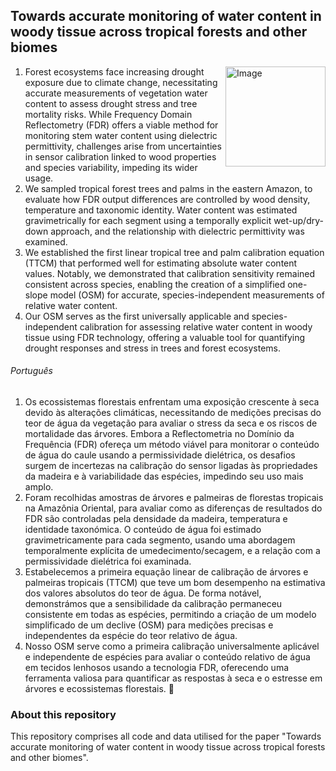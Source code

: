 ## Towards accurate monitoring of water content in woody tissue across tropical forests and other biomes
<img align="right" src="https://github.com/lionmartius/Martius_et_al_24_tree_water_content/assets/146541125/aefd7cee-0f9f-4928-acdf-80e9bf0aac75" alt="Image" width="160">


1.	Forest ecosystems face increasing drought exposure due to climate change, necessitating accurate measurements of vegetation water content to assess drought stress and tree mortality risks. While Frequency Domain Reflectometry (FDR) offers a viable method for monitoring stem water content using dielectric permittivity, challenges arise from uncertainties in sensor calibration linked to wood properties and species variability, impeding its wider usage.
2.	We sampled tropical forest trees and palms in the eastern Amazon, to evaluate how FDR output differences are controlled by wood density, temperature and taxonomic identity. Water content was estimated gravimetrically for each segment using a temporally explicit wet-up/dry-down approach, and the relationship with dielectric permittivity was examined.
3.	We established the first linear tropical tree and palm calibration equation (TTCM) that performed well for estimating absolute water content values. Notably, we demonstrated that calibration sensitivity remained consistent across species, enabling the creation of a simplified one-slope model (OSM) for accurate, species-independent measurements of relative water content. 
4.	Our OSM serves as the first universally applicable and species-independent calibration for assessing relative water content in woody tissue using FDR technology, offering a valuable tool for quantifying drought responses and stress in trees and forest ecosystems.   

###### Português
1. Os ecossistemas florestais enfrentam uma exposição crescente à seca devido às alterações climáticas, necessitando de medições precisas do teor de água da vegetação para avaliar o stress da seca e os riscos de mortalidade das árvores. Embora a Reflectometria no Domínio da Frequência (FDR) ofereça um método viável para monitorar o conteúdo de água do caule usando a permissividade dielétrica, os desafios surgem de incertezas na calibração do sensor ligadas às propriedades da madeira e à variabilidade das espécies, impedindo seu uso mais amplo.
2. Foram recolhidas amostras de árvores e palmeiras de florestas tropicais na Amazônia Oriental, para avaliar como as diferenças de resultados do FDR são controladas pela densidade da madeira, temperatura e identidade taxonómica. O conteúdo de água foi estimado gravimetricamente para cada segmento, usando uma abordagem temporalmente explícita de umedecimento/secagem, e a relação com a permissividade dielétrica foi examinada.
3. Estabelecemos a primeira equação linear de calibração de árvores e palmeiras tropicais (TTCM) que teve um bom desempenho na estimativa dos valores absolutos do teor de água. De forma notável, demonstrámos que a sensibilidade da calibração permaneceu consistente em todas as espécies, permitindo a criação de um modelo simplificado de um declive (OSM) para medições precisas e independentes da espécie do teor relativo de água.
4. Nosso OSM serve como a primeira calibração universalmente aplicável e independente de espécies para avaliar o conteúdo relativo de água em tecidos lenhosos usando a tecnologia FDR, oferecendo uma ferramenta valiosa para quantificar as respostas à seca e o estresse em árvores e ecossistemas florestais. 🌴


### __About this repository__
This repository comprises all code and data utilised for the paper "Towards accurate monitoring of water content in woody tissue across tropical forests and other biomes".


